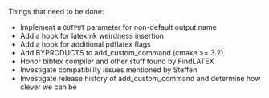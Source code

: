 Things that need to be done:
* Implement a `OUTPUT` parameter for non-default output name
* Add a hook for latexmk weirdness insertion
* Add a hook for additional pdflatex flags
* Add BYPRODUCTS to add_custom_command (cmake >= 3.2)
* Honor bibtex compiler and other stuff found by FindLATEX
* Investigate compatibility issues mentioned by Steffen
* Investigate release history of add_custom_command and determine how clever we can be
